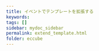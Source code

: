 ```yaml
---
title: イベントでテンプレートを拡張する
keywords:
tags: []
sidebar: mydoc_sidebar
permalink: extend_template.html
folder: eccube
---
```

